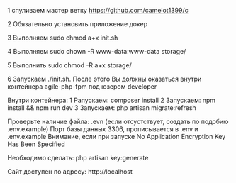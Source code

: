 1 спуливаем мастер ветку https://github.com/camelot1399/c

2 Обязательно установить приложение докер

3 Выполняем sudo chmod a+x init.sh

4 Выполняем sudo chown -R www-data:www-data storage/

5 Выполнить sudo chmod -R a+x storage/

6 Запускаем ./init.sh. После этого Вы должны оказаться внутри контейнера agile-php-fpm под юзером developer

Внутри контейнера:
 1 Pапускаем: composer install
 2 Запускаем: npm install && npm run dev
 3 Запускаем: php artisan migrate:refresh

Проверьте наличие файла: .evn (если отсустствует, создать по подобию .env.example)
Порт базы данных 3306, прописывается в .env и .env.example
Внимание, если при запуске No Application Encryption Key Has Been Specified

Необходимо сделать: php artisan key:generate

Сайт доступен по адресу: http://localhost
